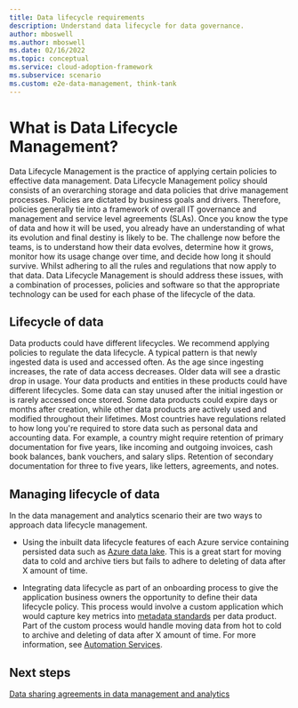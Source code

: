 ```yaml
---
title: Data lifecycle requirements
description: Understand data lifecycle for data governance.
author: mboswell
ms.author: mboswell
ms.date: 02/16/2022
ms.topic: conceptual
ms.service: cloud-adoption-framework
ms.subservice: scenario
ms.custom: e2e-data-management, think-tank
---
```


# What is Data Lifecycle Management?

Data Lifecycle Management is the practice of applying certain policies to effective data management. Data Lifecycle Management policy should consists of an overarching storage and data policies that drive management processes. Policies are dictated by business goals and drivers. Therefore, policies generally tie into a framework of overall IT governance and management and service level agreements (SLAs). Once you know the type of data and how it will be used, you already have an understanding of what its evolution and final destiny is likely to be. The challenge now before the teams, is to understand how their data evolves, determine how it grows, monitor how its usage change over time, and decide how long it should survive. Whilst adhering to all the rules and regulations that now apply to that data. Data Lifecycle Management is should address these issues, with a combination of processes, policies and software so that the appropriate technology can be used for each phase of the lifecycle of the data.

## Lifecycle of data

Data products could have different lifecycles. We recommend applying policies to regulate the data lifecycle. A typical pattern is that newly ingested data is used and accessed often. As the age since ingesting increases, the rate of data access decreases. Older data will see a drastic drop in usage. Your data products and entities in these products could have different lifecycles. Some data can stay unused after the initial ingestion or is rarely accessed once stored. Some data products could expire days or months after creation, while other data products are actively used and modified throughout their lifetimes. Most countries have regulations related to how long you're required to store data such as personal data and accounting data. For example, a country might require retention of primary documentation for five years, like incoming and outgoing invoices, cash book balances, bank vouchers, and salary slips. Retention of secondary documentation for three to five years, like letters, agreements, and notes.

## Managing lifecycle of data

In the data management and analytics scenario their are two ways to approach data lifecycle management.

- Using the inbuilt data lifecycle features of each Azure service containing persisted data such as [Azure data lake](/azure/storage/blobs/lifecycle-management-overview). This is a great start for moving data to cold and archive tiers but fails to adhere to deleting of data after X amount of time.

- Integrating data lifecycle as part of an onboarding process to give the application business owners the opportunity to define their data lifecycle policy. This process would involve a custom application which would capture key metrics into [metadata standards](govern-metadata-standards.md) per data product. Part of the custom process would handle moving data from hot to cold to archive and deleting of data after X amount of time. For more information, see [Automation Services](./govern-data-sharing-agreements.md).

## Next steps

[Data sharing agreements in data management and analytics](govern-data-sharing-agreements.md)
